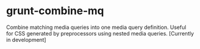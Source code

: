 grunt-combine-mq
================

Combine matching media queries into one media query definition. Useful for CSS generated by preprocessors using nested media queries. [Currently in development]
